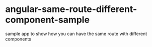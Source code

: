 # angular-same-route-different-component-sample
sample app to show how you can have the same route with different components
